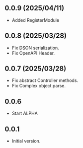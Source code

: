 ## 0.0.9 (2025/04/11)

- Added RegisterModule

## 0.0.8 (2025/03/28)

- Fix DSON serialization.
- Fix OpenAPI Header.

## 0.0.7 (2025/03/28)
- Fix abstract Controller methods.
- Fix Complex object parse.

## 0.0.6

- Start ALPHA


## 0.0.1

- Initial version.
